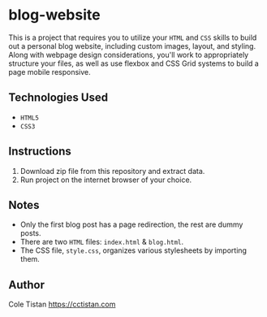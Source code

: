 # blog-website

This is a project that requires you to utilize your `HTML` and `CSS` skills to build out a personal blog website, including custom images, layout, and styling. Along with webpage design considerations, you'll work to appropriately structure your files, as well as use flexbox and CSS Grid systems to build a page mobile responsive.

## Technologies Used
- `HTML5`
- `CSS3`

## Instructions 
1) Download zip file from this repository and extract data.
2) Run project on the internet browser of your choice.

## Notes
- Only the first blog post has a page redirection, the rest are dummy posts.
- There are two `HTML` files: `index.html` & `blog.html`.
- The CSS file, `style.css`, organizes various stylesheets by importing them.

## Author
Cole Tistan
https://cctistan.com
